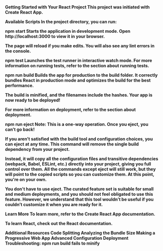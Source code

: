 <b>Getting Started with Your React Project<b>
This project was initiated with Create React App.

Available Scripts
In the project directory, you can run:

npm start
Starts the application in development mode.
Open http://localhost:3000 to view it in your browser.

The page will reload if you make edits.
You will also see any lint errors in the console.

npm test
Launches the test runner in interactive watch mode.
For more information on running tests, refer to the section about running tests.

npm run build
Builds the app for production to the build folder.
It correctly bundles React in production mode and optimizes the build for the best performance.

The build is minified, and the filenames include the hashes.
Your app is now ready to be deployed!

For more information on deployment, refer to the section about deployment.

npm run eject
Note: This is a one-way operation. Once you eject, you can’t go back!

If you aren’t satisfied with the build tool and configuration choices, you can eject at any time. This command will remove the single build dependency from your project.

Instead, it will copy all the configuration files and transitive dependencies (webpack, Babel, ESLint, etc.) directly into your project, giving you full control over them. All the commands except eject will still work, but they will point to the copied scripts so you can customize them. At this point, you're on your own.

You don't have to use eject. The curated feature set is suitable for small and medium deployments, and you should not feel obligated to use this feature. However, we understand that this tool wouldn’t be useful if you couldn’t customize it when you are ready for it.

Learn More
To learn more, refer to the Create React App documentation.

To learn React, check out the React documentation.

Additional Resources
Code Splitting
Analyzing the Bundle Size
Making a Progressive Web App
Advanced Configuration
Deployment
Troubleshooting: npm run build fails to minify
